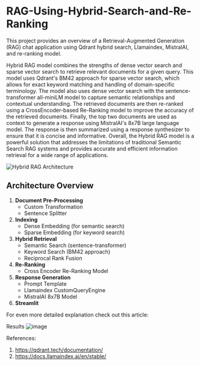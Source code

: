 # RAG-Using-Hybrid-Search-and-Re-Ranking
This project provides an overview of a Retrieval-Augmented Generation (RAG) chat application using Qdrant hybrid search, Llamaindex, MistralAI, and re-ranking model. 

Hybrid RAG model combines the strengths of dense vector search and sparse vector search to retrieve relevant documents for a given query. This model uses Qdrant's BM42 approach for sparse vector search, which allows for exact keyword matching and handling of domain-specific terminology. The model also uses dense vector search with the sentence-transformer all-miniLM model to capture semantic relationships and contextual understanding.
The retrieved documents are then re-ranked using a CrossEncoder-based Re-Ranking model to improve the accuracy of the retrieved documents. Finally, the top two documents are used as context to generate a response using MistralAI's 8x7B large language model. The response is then summarized using a response synthesizer to ensure that it is concise and informative.
Overall, the Hybrid RAG model is a powerful solution that addresses the limitations of traditional Semantic Search RAG systems and provides accurate and efficient information retrieval for a wide range of applications.

![Hybrid RAG Architecture](https://github.com/user-attachments/assets/139be431-0019-4246-8eb5-9225191e86fb)


## **Architecture Overview**

1. **Document Pre-Processing**
    - Custom Transformation
    - Sentence Splitter
2. **Indexing**
    - Dense Embedding (for semantic search)
    - Sparse Embedding (for keyword search)
3. **Hybrid Retrieval**
    - Semantic Search (sentence-transformer)
    - Keyword Search (BM42 approach)
    - Reciprocal Rank Fusion
4. **Re-Ranking**
    - Cross Encoder Re-Ranking Model
5. **Response Generation**
    - Prompt Template
    - Llamaindex CustomQueryEngine
    - MistralAI 8x7B Model
6. **Streamlit**

For even more detailed explanation check out this article: 

Results
![image](https://github.com/user-attachments/assets/8ec32278-5941-45b4-90c4-745c6a458807)

References:
1. https://qdrant.tech/documentation/
2. https://docs.llamaindex.ai/en/stable/
